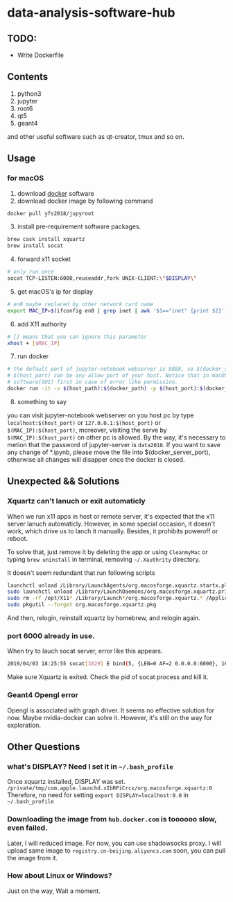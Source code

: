 # data-analysis-software-hub

## TODO:
- Write Dockerfile

## Contents

1. python3
2. jupyter
3. root6
4. qt5
5. geant4

and other useful software such as qt-creator, tmux and so on.

## Usage

### for macOS
1. download [docker](https://www.docker.com/get-started) software
2. download docker image by following command 
```bash
docker pull yfs2018/jupyroot
```
3. install pre-requirement software packages.
```bash
brew cask install xquartz
brew install socat
```
4. forward x11 socket
```bash
# only run once
socat TCP-LISTEN:6000,reuseaddr,fork UNIX-CLIENT:\"$DISPLAY\"
```
5. get macOS's ip for display
```bash
# en0 maybe replaced by other network card name 
export MAC_IP=$(ifconfig en0 | grep inet | awk '$1=="inet" {print $2}')
```
6. add X11 authority
```bash
# [] means that you can ignore this parameter
xhost + [$MAC_IP]
```
7. run docker
```bash
# the default port of jupyter-notebook webserver is 8888, so $(docker_server_port) can be replaced by 8888, 
# $(host_port) can be any allow port of your host. Notice that in macOS, $(host_path) should be set in docker
# software(GUI) first in case of error like permission.
docker run -it -v $(host_path):$(docker_path) -p $(host_port):$(docker_server_port)  -e DISPLAY=$MAC_IP:0 yfs2018/jupyroot
```
8. something to say

you can visit jupyter-notebook webserver on you host pc by type `localhost:$(host_port)` or `127.0.0.1:$(host_port)` or `$(MAC_IP):$(host_port)`, moreover, visiting the serve by `$(MAC_IP):$(host_port)` on other pc is allowed. By the way, it's necessary to metion that the password of jupyter-server is `data2018`. If you want to save any change of \*.ipynb, please move the file into $(docker_server_port), otherwise all changes will disapper once the docker is closed.

## Unexpected && Solutions
### Xquartz can't lanuch or exit automaticly
When we run x11 apps in host or remote server, it's expected that the x11 server lanuch automaticly. However, in some special occasion, it doesn't work, which drive us to lanch it manually. Besides, it prohibits poweroff or reboot. 

To solve that, just remove it by deleting the app or using `CleanmyMac` or typing `brew uninstall` in terminal, removing  `~/.Xauthrity` directory.

It doesn't seem redundant that run following scripts
```bash
launchctl unload /Library/LaunchAgents/org.macosforge.xquartz.startx.plist
sudo launchctl unload /Library/LaunchDaemons/org.macosforge.xquartz.privileged_startx.plist
sudo rm -rf /opt/X11* /Library/Launch*/org.macosforge.xquartz.* /Applications/Utilities/XQuartz.app /etc/*paths.d/*XQuartz
sudo pkgutil --forget org.macosforge.xquartz.pkg
```
And then, relogin, reinstall xquartz by homebrew, and relogin again.

### port 6000 already in use.
When try to lauch socat server, error like this appears.
```bash
2019/04/03 18:25:55 socat[3029] E bind(5, {LEN=0 AF=2 0.0.0.0:6000}, 16): Address already in use
```
Make sure Xquartz is exited. Check the pid of socat process and kill it.

### Geant4 Opengl error
Opengl is associated with graph driver. It seems no effective solution for now. Maybe nvidia-docker can solve it. However, it's still on the way for exploration.

## Other Questions
### what's DISPLAY? Need I set it in `~/.bash_profile`
Once xquartz installed, DISPLAY was set.
`/private/tmp/com.apple.launchd.xIbRPiCrcx/org.macosforge.xquartz:0`
Therefore, no need for setting `export DISPLAY=localhost:0.0` in `~/.bash_profile`

### Downloading the image from `hub.docker.com` is toooooo slow, even failed.
Later, I will reduced image. For now, you can use shadowsocks proxy. I will upload same image to `registry.cn-beijing.aliyuncs.com` soon, you can pull the image from it.

### How about Linux or Windows?
Just on the way, Wait a moment.
